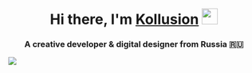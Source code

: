 <h1 align="center">Hi there, I'm <a href="https://kollusion.netlify.app" target="_blank">Kollusion</a> 
<img src="https://github.com/blackcater/blackcater/raw/main/images/Hi.gif" height="32"/></h1>
<h3 align="center">A creative developer & digital designer from Russia 🇷🇺</h3>
<img align="center" src="https://i.pinimg.com/originals/29/54/f6/2954f6fb5fa96cd38b989e265015c30e.gif"/>
